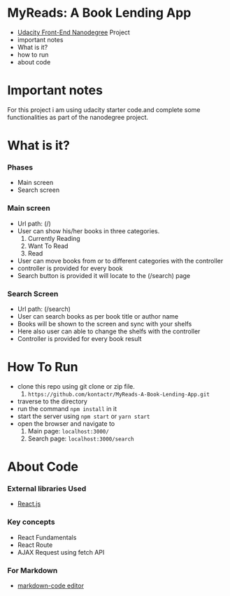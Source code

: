 # MyReads: A Book Lending App
* [Udacity Front-End Nanodegree](https://in.udacity.com/course/front-end-web-developer-nanodegree--nd001) Project
* important notes
* What is it?
* how to run
* about code


# Important notes

For this project i am using udacity starter code.and complete some functionalities as part of the nanodegree project.


# What is it?
### Phases

* Main screen
* Search screen 



### Main screen
 
* Url path: (/)
* User can show his/her books in three categories.
  1) Currently Reading
  2) Want To Read
  3) Read
* User can move books from or to different categories with the controller 
* controller is provided for every book
* Search button is provided it will locate to the (/search) page

### Search Screen

* Url path: (/search)
* User can search books as per book title or author name
* Books will be shown to the screen and sync with your shelfs
* Here also user can able to change the shelfs with the controller
* Controller is provided for every book result


# How To Run

* clone this repo using git clone or zip file.
  1) ```https://github.com/kontactr/MyReads-A-Book-Lending-App.git```
* traverse to the directory
* run the command  ```npm install``` in it
* start the server using ```npm start``` or ```yarn start```
* open the browser and navigate to 
  1) Main page: ```localhost:3000/```
  2) Search page: ```localhost:3000/search```



# About Code

### External libraries Used

* [React.js](https://reactjs.org/)

### Key concepts

* React Fundamentals
* React Route
* AJAX Request using fetch API 


### For Markdown

* [markdown-code editor](https://jbt.github.io/markdown-editor/)
